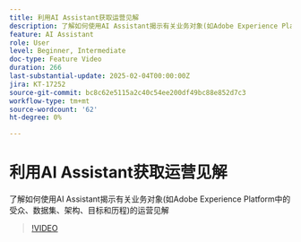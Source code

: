 ```yaml
---
title: 利用AI Assistant获取运营见解
description: 了解如何使用AI Assistant揭示有关业务对象(如Adobe Experience Platform中的受众、数据集、架构、目标和历程)的运营见解
feature: AI Assistant
role: User
level: Beginner, Intermediate
doc-type: Feature Video
duration: 266
last-substantial-update: 2025-02-04T00:00:00Z
jira: KT-17252
source-git-commit: bc8c62e5115a2c40c54ee200df49bc88e852d7c3
workflow-type: tm+mt
source-wordcount: '62'
ht-degree: 0%

---
```



# 利用AI Assistant获取运营见解

了解如何使用AI Assistant揭示有关业务对象(如Adobe Experience Platform中的受众、数据集、架构、目标和历程)的运营见解

>[!VIDEO](https://video.tv.adobe.com/v/3444031/?learn=on&enablevpops)
